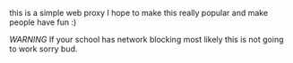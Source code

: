 this is a simple web proxy I hope to make this really popular and make people have fun :)


*WARNING*  If your school has network blocking most likely this is not going to work sorry bud.
